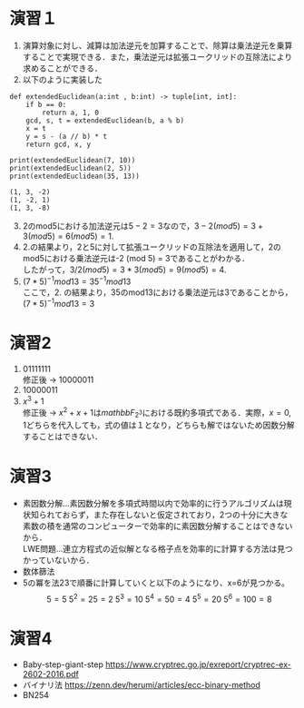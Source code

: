 # 演習１
1. 演算対象に対し、減算は加法逆元を加算することで、除算は乗法逆元を乗算することで実現できる．また，乗法逆元は拡張ユークリッドの互除法により求めることができる．
2. 以下のように実装した
```python:
def extendedEuclidean(a:int , b:int) -> tuple[int, int]:
    if b == 0:
        return a, 1, 0
    gcd, s, t = extendedEuclidean(b, a % b)
    x = t
    y = s - (a // b) * t
    return gcd, x, y

print(extendedEuclidean(7, 10))
print(extendedEuclidean(2, 5))
print(extendedEuclidean(35, 13))
```

```shell:出力結果
(1, 3, -2)
(1, -2, 1)
(1, 3, -8)
```
3. 2のmod5における加法逆元は$5-2 = 3$なので，$3-2 (mod 5) = 3+3 (mod 5) = 6 (mod 5) = 1$.
4. 2.の結果より，2と5に対して拡張ユークリッドの互除法を適用して，2のmod5における乗法逆元は-2 (mod 5) = 3であることがわかる．  
したがって，$3/2 (mod 5) = 3*3 (mod 5) = 9 (mod 5) = 4$.
5. $(7*5)^{-1} mod 13 = 35^{-1} mod 13$  
ここで，2. の結果より，35のmod13における乗法逆元は3であることから，
$(7*5)^{-1} mod 13 = 3$



# 演習2
1. 01111111  
修正後 -> 10000011
2. 10000011
3. $x^3 + 1$  
修正後 -> $x^2 + x + 1$は$mathbb{F}_{2^3}$における既約多項式である．実際，$x = 0 ,1$どちらを代入しても，式の値は１となり，どちらも解ではないため因数分解することはできない． 

# 演習3
- 素因数分解...素因数分解を多項式時間以内で効率的に行うアルゴリズムは現状知られておらず，また存在しないと仮定されており，2つの十分に大きな素数の積を通常のコンピューターで効率的に素因数分解することはできないから．  
LWE問題...連立方程式の近似解となる格子点を効率的に計算する方法は見つかっていないから．
- 数体篩法
- 5の冪を法23で順番に計算していくと以下のようになり、x=6が見つかる。
$$
5 = 5 \
5^2 = 25 = 2\
5^3 = 10\
5^4 = 50 = 4 \
5^5 = 20\
5^6 = 100 =8
$$


# 演習4
- Baby-step-giant-step https://www.cryptrec.go.jp/exreport/cryptrec-ex-2602-2016.pdf
- バイナリ法 https://zenn.dev/herumi/articles/ecc-binary-method
- BN254